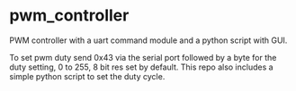 # pwm_controller
PWM controller with a uart command module and a python script with GUI.

To set pwm duty send 0x43 via the serial port followed by a byte for the duty setting, 0 to 255, 8 bit res set by default. 
This repo also includes a simple python script to set the duty cycle. 
